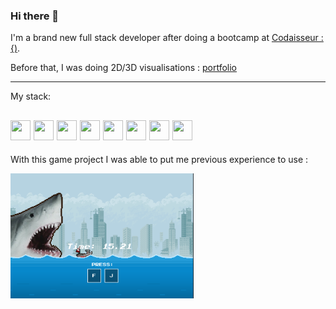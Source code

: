### Hi there 👋

I'm a brand new full stack developer after doing a bootcamp at [Codaisseur :{)](https://codaisseur.com/courses/academy/).

Before that, I was doing 2D/3D visualisations : [portfolio](http://be.net/mvde)


---
My stack:

<img height="32" width="32" src="https://cdn.jsdelivr.net/npm/simple-icons@v7/icons/javascript.svg" /> <img height="32" width="32" src="https://cdn.icon-icons.com/icons2/512/PNG/512/prog-nodejs02_icon-icons.com_50780.png" />
 <img height="32" width="32" src="https://unpkg.com/simple-icons@v7/icons/npm.svg" /> <img height="32" width="32" src="https://cdn.jsdelivr.net/npm/simple-icons@v7/icons/react.svg" /> <img height="32" width="32" src="https://cdn.jsdelivr.net/npm/simple-icons@v7/icons/redux.svg" /> <img height="32" width="32" src="https://cdn.jsdelivr.net/npm/simple-icons@v7/icons/sequelize.svg" />
<img height="32" width="32" src="https://cdn.jsdelivr.net/npm/simple-icons@v7/icons/express.svg" /> <img height="32" width="32" src="https://cdn.jsdelivr.net/npm/simple-icons@v7/icons/postgresql.svg" />
---

With this game project I was able to put me previous experience to use :

[<img height="200" src="https://github.com/git-meaux/button-basher/raw/main/game-screens/shark.png" />](https://github.com/git-meaux/button-basher)


<!--
**git-meaux/git-meaux** is a ✨ _special_ ✨ repository because its `README.md` (this file) appears on your GitHub profile.

Here are some ideas to get you started:

- 🔭 I’m currently working on ...
- 🌱 I’m currently learning ...
- 👯 I’m looking to collaborate on ...
- 🤔 I’m looking for help with ...
- 💬 Ask me about ...
- 📫 How to reach me: ...
- 😄 Pronouns: ...
- ⚡ Fun fact: ...
-->
